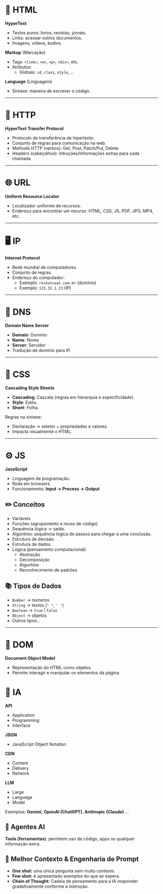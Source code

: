 # 📄 HTML

**HyperText**  
- Textos puros: livros, revistas, jornais.  
- Links: acessar outros documentos.  
- Imagens, vídeos, áudios.

**Markup** (Marcação)  
- Tags: `<link>`, `<a>`, `<p>`, `<div>`, etc.  
- Atributos:
  - Globais: `id`, `class`, `style`, ...

**Language** (Linguagem)  
- Sintaxe: maneira de escrever o código.

---

# 🔗 HTTP

**HyperText Transfer Protocol**  
- Protocolo de transferência de hipertexto.  
- Conjunto de regras para comunicação na web.
- Methods HTTP (verbos): Get, Post, Patch/Put, Delete
- Headers (cabeçalhos): Intruções/Informações extras para cada chamada

---

# 🌐 URL

**Uniform Resource Locator**  
- Localizador uniforme de recursos.  
- Endereço para encontrar um recurso: HTML, CSS, JS, PDF, JPG, MP4, etc.

---

# 🖥️ IP

**Internet Protocol**  
- Rede mundial de computadores.  
- Conjunto de regras.  
- Endereço do computador:
  - Exemplo: `rocketseat.com.br` (domínio)
  - Exemplo: `123.32.1.23` (IP)

---

# 📡 DNS

**Domain Name Server**  
- **Domain**: Domínio  
- **Name**: Nome  
- **Server**: Servidor  
- Tradução de domínio para IP.

---

# 🎨 CSS

**Cascading Style Sheets**  
- **Cascading**: Cascata (regras em hierarquia e especificidade).  
- **Style**: Estilo.  
- **Sheet**: Folha.

Regras na sintaxe:  
- Declaração → seletor + propriedades e valores.  
- Impacta visualmente o HTML.

---

# ⚙️ JS

**JavaScript**  
- Linguagem de programação.
- Roda em browsers.
- Funcionamento: **Input → Process → Output**

## ✏️ Conceitos

- Variáveis  
- Funções (agrupamento e reuso de código)  
- Sequência lógica → saída.  
- Algoritmo: sequência lógica de passos para chegar a uma conclusão.  
- Estrutura de decisão.  
- Estrutura de dados.  
- Lógica (pensamento computacional):
  - Abstração
  - Decomposição
  - Algoritmo
  - Reconhecimento de padrões

## 📚 Tipos de Dados

- `Number` → números  
- `String` → textos (`" "`, `' '`)  
- `Boolean` → `true` | `false`  
- `Object` → objetos  
- Outros tipos...

---

# 📄 DOM

**Document Object Model**  
- Representação do HTML como objetos.
- Permite interagir e manipular os elementos da página.


# 📄 IA
**API**  
- Application  
- Programming  
- Interface

**JSON**  
- JavaScript Object Notation

**CDN**  
- Content  
- Delivery  
- Network

**LLM**  
- Large  
- Language  
- Model

Exemplos: **Gemini**, **OpenAI (ChatGPT)**, **Anthropic (Claude)** ...

## 🤖 Agentes AI

**Tools (ferramentas)**: permitem uso de código, apps ou qualquer informação extra.

## 🧠 Melhor Contexto & Engenharia de Prompt

- **One shot:** uma única pergunta sem muito contexto.
- **Few shot:** é apresentado exemplos do que se espera.
- **Chain of Thought:** Cadeia de pensamento para a IA responder gradativamente conforme a instrução.

